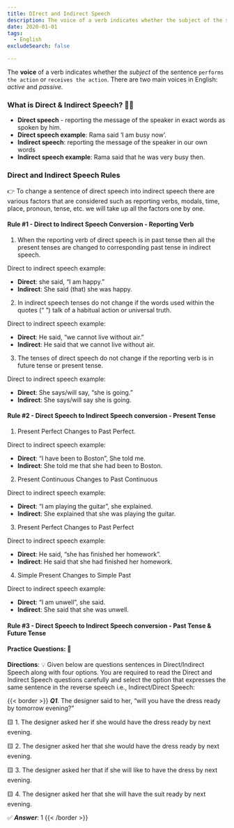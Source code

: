 ```yaml
---
title: DIrect and Indirect Speech
description: The voice of a verb indicates whether the subject of the sentence performs the action or receives the action. There are two main voices in English:- active and passive.
date: 2020-01-01
tags:
  - English 
excludeSearch: false

---
```


The **voice** of a verb indicates whether the *subject* of the sentence `performs the action` or `receives the action`. There are two main voices in English: *active* and *passive*.

<!--more-->

### What is Direct & Indirect Speech? 🤷‍♂️

- **Direct speech** - reporting the message of the speaker in exact words as spoken by him.
- **Direct speech example**: Rama said ‘I am busy now’.
- **Indirect speech**: reporting the message of the speaker in our own words
- **Indirect speech example**: Rama said that he was very busy then.

### Direct and Indirect Speech Rules

👉 To change a sentence of direct speech into indirect speech there are various factors that are considered such as reporting verbs, modals, time, place, pronoun, tense, etc. we will take up all the factors one by one.

#### Rule #1 - Direct to Indirect Speech Conversion - Reporting Verb

1. When the reporting verb of direct speech is in past tense then all the present tenses are changed to corresponding past tense in indirect speech.

Direct to indirect speech example:

- **Direct**: she said, “I am happy.”
- **Indirect**: She said (that) she was happy.

2. In indirect speech tenses do not change if the words used within the quotes (“ ”) talk of a habitual action or universal truth.
  
Direct to indirect speech example:

- **Direct**: He said, “we cannot live without air.”
- **Indirect**: He said that we cannot live without air.

3. The tenses of direct speech do not change if the reporting verb is in future tense or present tense.
   
Direct to indirect speech example:

- **Direct**: She says/will say, “she is going.”
- **Indirect**: She says/will say she is going.

#### Rule #2 - Direct Speech to Indirect Speech conversion - Present Tense

1. Present Perfect Changes to Past Perfect.
   
Direct to indirect speech example:

- **Direct**: “I have been to Boston”, She told me.
- **Indirect**: She told me that she had been to Boston.

2. Present Continuous Changes to Past Continuous
   
Direct to indirect speech example:

- **Direct**: “I am playing the guitar”, she explained.
- **Indirect**: She explained that she was playing the guitar.

3. Present Perfect Changes to Past Perfect
   
Direct to indirect speech example:

- **Direct**: He said, “she has finished her homework”.
- **Indirect**: He said that she had finished her homework.

4. Simple Present Changes to Simple Past
   
Direct to indirect speech example:

- **Direct**: “I am unwell”, she said.
- **Indirect**: She said that she was unwell.

#### Rule #3 - Direct Speech to Indirect Speech conversion - Past Tense & Future Tense

#### Practice Questions: 🧠

**Directions**: 💡 Given below are questions sentences in Direct/Indirect Speech along with four options. You are required to read the Direct and Indirect Speech questions carefully and select the option that expresses the same sentence in the reverse speech i.e., Indirect/Direct Speech:

{{< border >}}
***Q1***. The designer said to her, “will you have the dress ready by tomorrow evening?”

🟨 1. The designer asked her if she would have the dress ready by next evening.

🟨 2. The designer asked her that she would have the dress ready by next evening.

🟨 3. The designer asked her that if she will like to have the dress by next evening.

🟨 4. The designer asked her that she will have the suit ready by next evening.
   
✅ ***Answer***: 1
{{< /border >}}